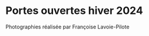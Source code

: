 # Portes ouvertes hiver 2024 

<div data-include="_medias/portes-ouvertes-2024/album/index.html"></div>

Photographies réalisée par Françoise Lavoie-Pilote 
